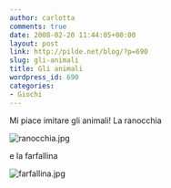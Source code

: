 ```yaml
---
author: carlotta
comments: true
date: 2008-02-20 11:44:05+00:00
layout: post
link: http://pilde.net/blog/?p=690
slug: gli-animali
title: Gli animali
wordpress_id: 690
categories:
- Giochi
---
```


Mi piace imitare gli animali! La ranocchia

![ranocchia.jpg]({{baseurl}}/uploads/2008/02/ranocchia.jpg)




e la farfallina

![farfallina.jpg]({{baseurl}}/uploads/2008/02/farfallina.jpg)




